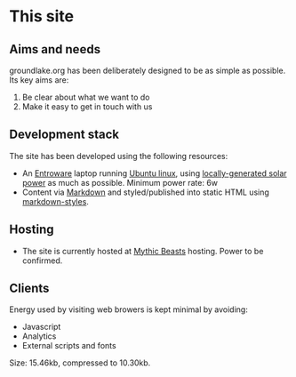 # This site

## Aims and needs

groundlake.org has been deliberately designed to be as simple as possible. Its key aims are:

1. Be clear about what we want to do
2. Make it easy to get in touch with us

## Development stack

The site has been developed using the following resources:

* An [Entroware](https://www.entroware.com/) laptop running [Ubuntu linux](https://ubuntu.com/), using [locally-generated solar power](https://6suns.exmosis.net/) as much as possible. Minimum power rate: 6w
* Content via [Markdown](https://en.wikipedia.org/wiki/Markdown) and styled/published into static HTML using [markdown-styles](https://github.com/mixu/markdown-styles).

## Hosting

* The site is currently hosted at [Mythic Beasts](https://www.mythic-beasts.com/) hosting. Power to be confirmed.

## Clients

Energy used by visiting web browers is kept minimal by avoiding:

* Javascript
* Analytics
* External scripts and fonts

Size: 15.46kb, compressed to 10.30kb.



